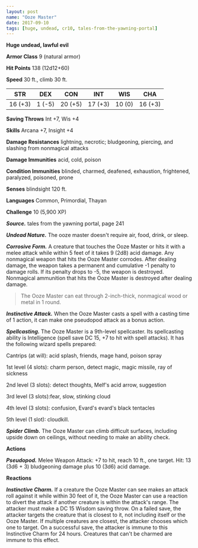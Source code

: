 ```yaml
---
layout: post
name: "Ooze Master"
date: 2017-09-10
tags: [huge, undead, cr10, tales-from-the-yawning-portal]
---
```


**Huge undead, lawful evil**

**Armor Class** 9 (natural armor)

**Hit Points** 138 (12d12+60)

**Speed** 30 ft., climb 30 ft.

|   STR   |   DEX   |   CON   |   INT   |   WIS   |   CHA   |
|:-----:|:-----:|:-----:|:-----:|:-----:|:-----:|
| 16 (+3) | 1 (-5) | 20 (+5) | 17 (+3) | 10 (0) | 16 (+3) |

**Saving Throws** Int +7, Wis +4

**Skills** Arcana +7, Insight +4

**Damage Resistances** lightning, necrotic; bludgeoning, piercing, and slashing from nonmagical attacks

**Damage Immunities** acid, cold, poison

**Condition Immunities** blinded, charmed, deafened, exhaustion, frightened, paralyzed, poisoned, prone

**Senses** blindsight 120 ft.

**Languages** Common, Primordial, Thayan

**Challenge** 10 (5,900 XP)

***Source.*** tales from the yawning portal,  page 241

***Undead Nature.*** The ooze master doesn't require air, food, drink, or sleep.

***Corrosive Form.*** A creature that touches the Ooze Master or hits it with a melee attack while within 5 feet of it takes 9 (2d8) acid damage. Any nonmagical weapon that hits the Ooze Master corrodes. After dealing damage, the weapon takes a permanent and cumulative -1 penalty to damage rolls. If its penalty drops to -5, the weapon is destroyed. Nonmagical ammunition that hits the Ooze Master is destroyed after dealing damage.

>The Ooze Master can eat through 2-inch-thick, nonmagical wood or metal in 1 round.

***Instinctive Attack.*** When the Ooze Master casts a spell with a casting time of 1 action, it can make one pseudopod attack as a bonus action.

***Spellcasting.*** The Ooze Master is a 9th-level spellcaster. Its spellcasting ability is Intelligence (spell save DC 15, +7 to hit with spell attacks). It has the following wizard spells prepared:

Cantrips (at will): acid splash, friends, mage hand, poison spray 

1st level (4 slots): charm person, detect magic, magic missile, ray of sickness 

2nd level (3 slots): detect thoughts, Melf's acid arrow, suggestion 

3rd level (3 slots):fear, slow, stinking cloud 

4th level (3 slots): confusion, Evard's evard's black tentacles 

5th level (1 slot): cloudkill.

***Spider Climb.*** The Ooze Master can climb difficult surfaces, including upside down on ceilings, without needing to make an ability check.

**Actions**

***Pseudopod.*** Melee Weapon Attack: +7 to hit, reach 10 ft., one target. Hit: 13 (3d6 + 3) bludgeoning damage plus 10 (3d6) acid damage.

**Reactions**

***Instinctive Charm.*** If a creature the Ooze Master can see makes an attack roll against it while within 30 feet of it, the Ooze Master can use a reaction to divert the attack if another creature is within the attack's range. The attacker must make a DC 15 Wisdom saving throw. On a failed save, the attacker targets the creature that is closest to it, not including itself or the Ooze Master. If multiple creatures are closest, the attacker chooses which one to target. On a successful save, the attacker is immune to this Instinctive Charm for 24 hours. Creatures that can't be charmed are immune to this effect.

